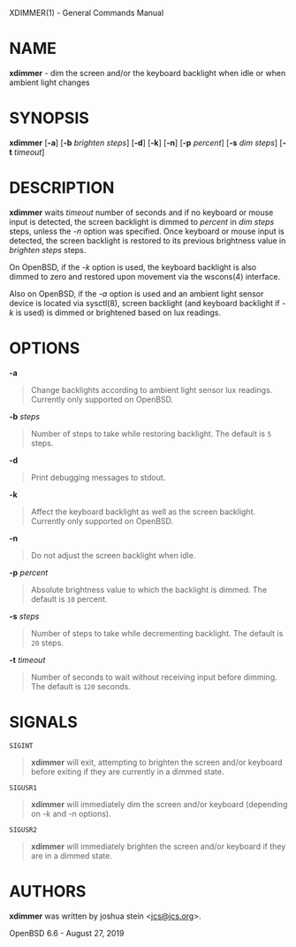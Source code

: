 XDIMMER(1) - General Commands Manual

# NAME

**xdimmer** - dim the screen and/or the keyboard backlight when idle or when ambient
light changes

# SYNOPSIS

**xdimmer**
\[**-a**]
\[**-b**&nbsp;*brighten&nbsp;steps*]
\[**-d**]
\[**-k**]
\[**-n**]
\[**-p**&nbsp;*percent*]
\[**-s**&nbsp;*dim&nbsp;steps*]
\[**-t**&nbsp;*timeout*]

# DESCRIPTION

**xdimmer**
waits
*timeout*
number of seconds and if no keyboard or mouse input is detected, the screen
backlight is dimmed to
*percent*
in
*dim steps*
steps, unless the
*-n*
option was specified.
Once keyboard or mouse input is detected, the screen backlight is restored
to its previous brightness value in
*brighten steps*
steps.

On OpenBSD, if the
*-k*
option is used, the keyboard backlight is also dimmed to zero and restored
upon movement via the
wscons(4)
interface.

Also on OpenBSD, if the
*-a*
option is used and an ambient light sensor device is located via
sysctl(8),
screen backlight (and keyboard backlight if
*-k*
is used) is dimmed or brightened based on lux readings.

# OPTIONS

**-a**

> Change backlights according to ambient light sensor lux readings.
> Currently only supported on OpenBSD.

**-b** *steps*

> Number of steps to take while restoring backlight.
> The default is
> `5`
> steps.

**-d**

> Print debugging messages to stdout.

**-k**

> Affect the keyboard backlight as well as the screen backlight.
> Currently only supported on OpenBSD.

**-n**

> Do not adjust the screen backlight when idle.

**-p** *percent*

> Absolute brightness value to which the backlight is dimmed.
> The default is
> `10`
> percent.

**-s** *steps*

> Number of steps to take while decrementing backlight.
> The default is
> `20`
> steps.

**-t** *timeout*

> Number of seconds to wait without receiving input before dimming.
> The default is
> `120`
> seconds.

# SIGNALS

`SIGINT`

> **xdimmer**
> will exit, attempting to brighten the screen and/or keyboard before
> exiting if they are currently in a dimmed state.

`SIGUSR1`

> **xdimmer**
> will immediately dim the screen and/or keyboard (depending on
> *-k*
> and
> *-n*
> options).

`SIGUSR2`

> **xdimmer**
> will immediately brighten the screen and/or keyboard if they are
> in a dimmed state.

# AUTHORS

**xdimmer**
was written by
joshua stein &lt;[jcs@jcs.org](mailto:jcs@jcs.org)&gt;.

OpenBSD 6.6 - August 27, 2019
